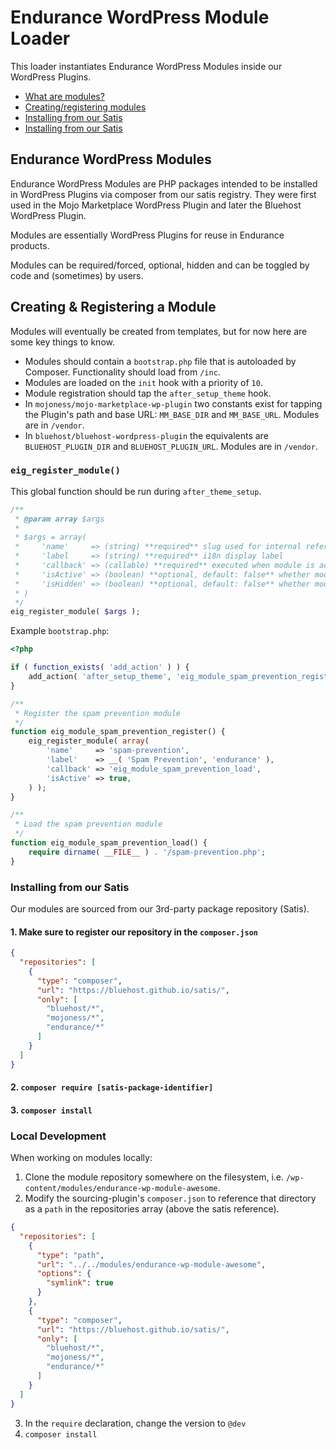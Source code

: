 # Endurance WordPress Module Loader
This loader instantiates Endurance WordPress Modules inside our WordPress Plugins.

* <a href="#endurance-wordpress-modules">What are modules?</a>
* <a href="#creating--registering-a-module">Creating/registering modules</a>
* <a href="#installing-from-our-satis">Installing from our Satis</a>
* <a href="#local-development">Installing from our Satis</a>

## Endurance WordPress Modules
Endurance WordPress Modules are PHP packages intended to be installed in WordPress Plugins via composer from our satis registry. They were first used in the Mojo Marketplace WordPress Plugin and later the Bluehost WordPress Plugin.

Modules are essentially WordPress Plugins for reuse in Endurance products.

Modules can be required/forced, optional, hidden and can be toggled by code and (sometimes) by users.

## Creating & Registering a Module

Modules will eventually be created from templates, but for now here are some key things to know.

* Modules should contain a `bootstrap.php` file that is autoloaded by Composer. Functionality should load from `/inc`.
* Modules are loaded on the `init` hook with a priority of `10`.
* Module registration should tap the `after_setup_theme` hook.
* In `mojoness/mojo-marketplace-wp-plugin` two constants exist for tapping the Plugin's path and base URL: `MM_BASE_DIR` and `MM_BASE_URL`. Modules are in `/vendor`.
* In `bluehost/bluehost-wordpress-plugin` the equivalents are `BLUEHOST_PLUGIN_DIR` and `BLUEHOST_PLUGIN_URL`. Modules are in `/vendor`.

### `eig_register_module()`

This global function should be run during `after_theme_setup`.

```php
/**
 * @param array $args
 *
 * $args = array(
 *     'name'     => (string) **required** slug used for internal reference, like a CPT.
 *     'label     => (string) **required** i18n display label
 *     'callback' => (callable) **required** executed when module is active
 *     'isActive' => (boolean) **optional, default: false** whether module is forced active by default (can be overriden if !isHidden)
 *     'isHidden' => (boolean) **optional, default: false** whether module can be toggled in UI.
 * )
 */
eig_register_module( $args );
```

Example `bootstrap.php`:
```php
<?php

if ( function_exists( 'add_action' ) ) {
	add_action( 'after_setup_theme', 'eig_module_spam_prevention_register' );
}

/**
 * Register the spam prevention module
 */
function eig_module_spam_prevention_register() {
	eig_register_module( array(
		'name'     => 'spam-prevention',
		'label'    => __( 'Spam Prevention', 'endurance' ),
		'callback' => 'eig_module_spam_prevention_load',
		'isActive' => true,
	) );
}

/**
 * Load the spam prevention module
 */
function eig_module_spam_prevention_load() {
	require dirname( __FILE__ ) . '/spam-prevention.php';
}
```

### Installing from our Satis

Our modules are sourced from our 3rd-party package repository (Satis).

#### 1. Make sure to register our repository in the `composer.json`
```json
{
  "repositories": [
    {
      "type": "composer",
      "url": "https://bluehost.github.io/satis/",
      "only": [
        "bluehost/*",
        "mojoness/*",
        "endurance/*"
      ]
    }
  ]
}
```

#### 2. `composer require [satis-package-identifier]`

#### 3. `composer install`

### Local Development

When working on modules locally:

1. Clone the module repository somewhere on the filesystem, i.e. `/wp-content/modules/endurance-wp-module-awesome`.
2. Modify the sourcing-plugin's `composer.json` to reference that directory as a `path` in the repositories array (above the satis reference).
```json
{
  "repositories": [
    {
      "type": "path",
      "url": "../../modules/endurance-wp-module-awesome",
      "options": {
        "symlink": true
      }
    },
    {
      "type": "composer",
      "url": "https://bluehost.github.io/satis/",
      "only": [
        "bluehost/*",
        "mojoness/*",
        "endurance/*"
      ]
    }
  ]
}
```
3. In the `require` declaration, change the version to `@dev`
4. `composer install`


